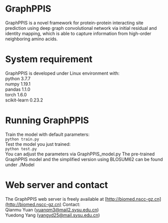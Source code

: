 # GraphPPIS  
GraphPPIS is a novel framework for protein-protein interacting site prediction using deep graph convolutional network via initial residual and identity mapping, which is able to capture information from high-order neighboring amino acids.

# System requirement  
GraphPPIS is developed under Linux environment with:  
python 3.7.7  
numpy 1.19.1  
pandas 1.1.0  
torch 1.6.0  
scikit-learn 0.23.2  

# Running GraphPPIS  
Train the model with default parameters:  
`python train.py`  
Test the model you just trained:  
`python test.py`  
You can adjust the parameters via GraphPPIS_model.py
The pre-trained GraphPPIS model and the simplified version using BLOSUM62 can be found under ./Model  

# Web server and contact  
The GraphPPIS web server is freely available at [http://biomed.nscc-gz.cn](http://biomed.nscc-gz.cn)
Contact:  
Qianmu Yuan (yuanqm3@mail2.sysu.edu.cn)  
Yuedong Yang (yangyd25@mail.sysu.edu.cn)

